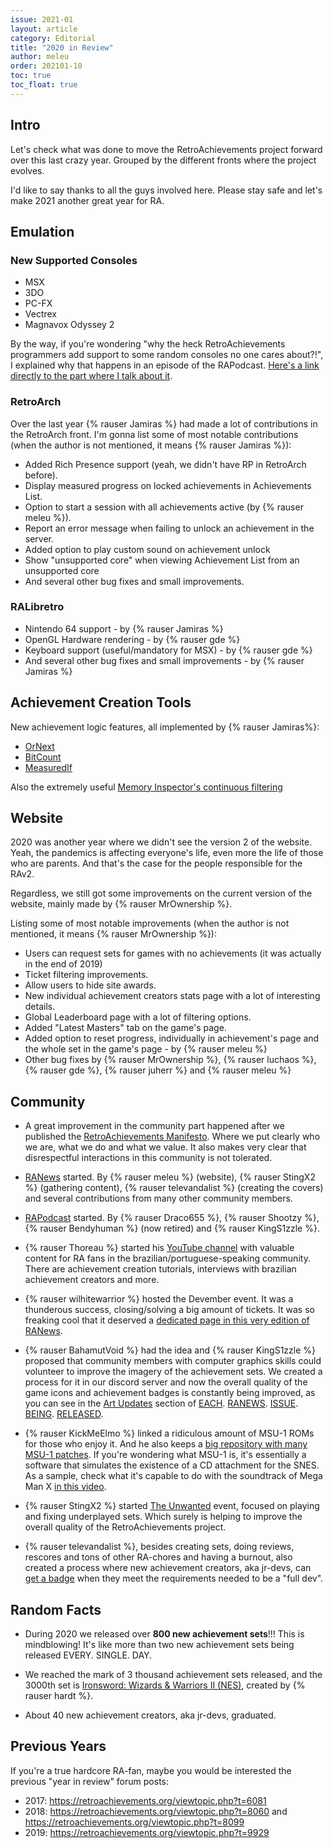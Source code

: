 ```yaml
---
issue: 2021-01
layout: article
category: Editorial
title: "2020 in Review"
author: meleu
order: 202101-10
toc: true
toc_float: true
---
```


## Intro

Let's check what was done to move the RetroAchievements project forward over
this last crazy year. Grouped by the different fronts where the project evolves.

I'd like to say thanks to all the guys involved here. Please stay safe and let's
make 2021 another great year for RA.


## Emulation

### New Supported Consoles

- MSX
- 3DO
- PC-FX
- Vectrex
- Magnavox Odyssey 2

By the way, if you're wondering "why the heck RetroAchievements programmers
add support to some random consoles no one cares about?!", I explained why that
happens in an episode of the RAPodcast. [Here's a link directly to the part where I talk about it](https://youtu.be/49vgbPt9MWA?t=734).


### RetroArch

Over the last year {% rauser Jamiras %} had made a lot of contributions in the
RetroArch front. I'm gonna list some of most notable contributions (when the author
is not mentioned, it means {% rauser Jamiras %}):

- Added Rich Presence support (yeah, we didn't have RP in RetroArch before).
- Display measured progress on locked achievements in Achievements List.
- Option to start a session with all achievements active (by {% rauser meleu %}).
- Report an error message when failing to unlock an achievement in the server.
- Added option to play custom sound on achievement unlock
- Show "unsupported core" when viewing Achievement List from an unsupported core
- And several other bug fixes and small improvements.


### RALibretro

- Nintendo 64 support - by {% rauser Jamiras %}
- OpenGL Hardware rendering - by {% rauser gde %}
- Keyboard support (useful/mandatory for MSX) - by {% rauser gde %}
- And several other bug fixes and small improvements - by {% rauser Jamiras %}


## Achievement Creation Tools

New achievement logic features, all implemented by {% rauser Jamiras%}:

- [OrNext](https://docs.retroachievements.org/AndNext-and-OrNext-Flags/)
- [BitCount](https://docs.retroachievements.org/BitCount-Size/)
- [MeasuredIf](http://docs.retroachievements.org/Measured-Flag/)

Also the extremely useful [Memory Inspector's continuous filtering](http://docs.retroachievements.org/Memory-Inspector-Overview/#2-filter)


## Website

2020 was another year where we didn't see the version 2 of the website. Yeah, the
pandemics is affecting everyone's life, even more the life of those who are
parents. And that's the case for the people responsible for the RAv2.

Regardless, we still got some improvements on the current version of the website,
mainly made by {% rauser MrOwnership %}.

Listing some of most notable improvements (when the author is not mentioned, it
means {% rauser MrOwnership %}):

- Users can request sets for games with no achievements (it was actually in the end of 2019)
- Ticket filtering improvements.
- Allow users to hide site awards.
- New individual achievement creators stats page with a lot of interesting details.
- Global Leaderboard page with a lot of filtering options.
- Added "Latest Masters" tab on the game's page.
- Added option to reset progress, individually in achievement's page and the whole
set in the game's page - by {% rauser meleu %}
- Other bug fixes by {% rauser MrOwnership %}, {% rauser luchaos %},
{% rauser gde %}, {% rauser juherr %} and {% rauser meleu %}


## Community

- A great improvement in the community part happened after we published the
[RetroAchievements Manifesto](https://docs.retroachievements.org/RetroAchievements-Manifesto/).
Where we put clearly who we are, what we do and what we value. It also makes very clear
that disrespectful interactions in this community is not tolerated.

- [RANews](https://news.retroachievements.org/) started. By {% rauser meleu %} (website),
{% rauser StingX2 %} (gathering content), {% rauser televandalist %} (creating the
covers) and several contributions from many other community members.

- [RAPodcast](https://www.youtube.com/channel/UCIGdJGxrzmNYMaAGPsk2sIA) started.
By {% rauser Draco655 %}, {% rauser Shootzy %}, {% rauser Bendyhuman %} (now retired)
and {% rauser KingS1zzle %}.

- {% rauser Thoreau %} started his [YouTube channel](https://www.youtube.com/channel/UCCIDeKW0I32Bgnz8DWFSJxA) with valuable content for RA fans in the
brazilian/portuguese-speaking community. There are achievement creation tutorials,
interviews with brazilian achievement creators and more.

- {% rauser wilhitewarrior %} hosted the Devember event. It was a thunderous success,
closing/solving a big amount of tickets. It was so freaking cool that it deserved
a [dedicated page in this very edition of RANews](devember).

- {% rauser BahamutVoid %} had the idea and {% rauser KingS1zzle %} proposed that community members with computer graphics
skills could volunteer to improve the imagery of the achievement sets. We created
a process for it in our discord server and now the overall quality of the game
icons and achievement badges is constantly being improved, as you can see in
the [Art Updates](art-updates) section of [EACH](../2020-12/art-updates). [RANEWS](../2020-11/art-updates). [ISSUE](../2020-10/art-updates). [BEING](../2020-09/art-updates). [RELEASED](../2020-08/art-updates).

- {% rauser KickMeElmo %} linked a ridiculous amount of MSU-1 ROMs for those who
enjoy it. And he also keeps a [big repository with many MSU-1 patches](https://keybase.pub/kickmeelmo/ROM%20patches/MSU-1/). If you're wondering what MSU-1 is, it's essentially 
a software that simulates the existence of a CD attachment for the SNES. As a sample,
check what it's capable to do with the soundtrack of Mega Man X [in this video](https://youtu.be/nZ2Se5e0d7o?t=220).

- {% rauser StingX2 %} started [The Unwanted](https://retroachievements.org/viewtopic.php?t=11073)
event, focused on playing and fixing underplayed sets. Which surely is helping
to improve the overall quality of the RetroAchievements project.

- {% rauser televandalist %}, besides creating sets, doing reviews, rescores and tons of
other RA-chores and having a burnout, also created a process where new achievement
creators, aka jr-devs, can [get a badge](http://retroachievements.org/game/3046)
when they meet the requirements needed to be a "full dev".


## Random Facts

- During 2020 we released over **800 new achievement sets**!!! This is mindblowing!
It's like more than two new achievement sets being released EVERY. SINGLE. DAY.

- We reached the mark of 3 thousand achievement sets released, and the 3000th
set is [Ironsword: Wizards & Warriors II (NES)](https://retroachievements.org/game/2083),
created by {% rauser hardt %}.

- About 40 new achievement creators, aka jr-devs, graduated.


## Previous Years

If you're a true hardcore RA-fan, maybe you would be interested the previous "year in review" forum posts:

- 2017: <https://retroachievements.org/viewtopic.php?t=6081>
- 2018: <https://retroachievements.org/viewtopic.php?t=8060> and <https://retroachievements.org/viewtopic.php?t=8099>
- 2019: <https://retroachievements.org/viewtopic.php?t=9929>
